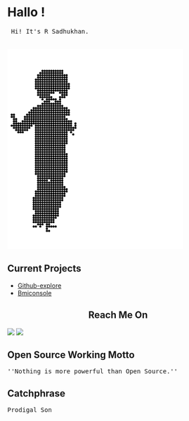 # Hallo !
<pre>
 Hi! It's R Sadhukhan.
<br>
<img src="autoload/STRd.gif" >
</pre>
## Current Projects
 + [Github-explore](https://github.com/SudipC3/github-explore)
 + [ Bmiconsole ](https://github.com/SadhukhanR/bmiconsole)
<h2 align="center">Reach Me On</h2>
<a href="https://twitter.com/_sadhukhan"><img src="https://img.shields.io/badge/twitter-%231DA1F2.svg?&style=for-the-badge&logo=twitter&logoColor=white" /></a>
<a href="mailto:rohit02sadhukhan@pm.me?subject=Hi! R Sadhukhan"><img src="https://img.shields.io/badge/ProtonMail-8B89CC?style=for-the-badge&logo=protonmail&logoColor=white"/></a>

## Open Source Working Motto
<pre>
''Nothing is more powerful than Open Source.''
</pre>

## Catchphrase
<pre>
Prodigal Son
</pre>
